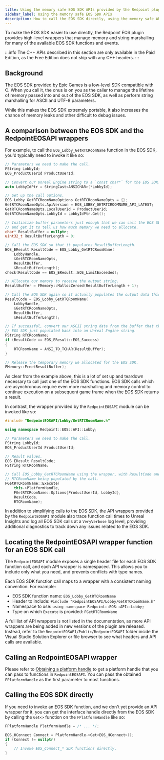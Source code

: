 ```yaml
---
title: Using the memory safe EOS SDK APIs provided by the Redpoint plugin
sidebar_label: Using the memory safe EOS SDK APIs
description: How to call the EOS SDK directly, using the memory safe API wrappers provided by the Redpoint plugin.
---
```


To make the EOS SDK easier to use directly, the Redpoint EOS plugin provides high-level wrappers that manage memory and string marshalling for many of the available EOS SDK functions and events.

:::info
The C++ APIs described in this section are only available in the Paid Edition, as the Free Edition does not ship with any C++ headers.
:::

## Background

The EOS SDK provided by Epic Games is a low-level SDK compatible with C. When you call it, the onus is on you as the caller to manage the lifetime of memory passed into and out of the EOS SDK, as well as perform string marshalling for ASCII and UTF-8 parameters.

While this makes the EOS SDK extremely portable, it also increases the chance of memory leaks and other difficult to debug issues.

## A comparison between the EOS SDK and the RedpointEOSAPI wrappers

For example, to call the `EOS_Lobby_GetRTCRoomName` function in the EOS SDK, you'd typically need to invoke it like so:

```cpp
// Parameters we need to make the call.
FString LobbyId;
EOS_ProductUserId ProductUserId;

// Convert our Unreal Engine string to a `const char*` for the EOS SDK.
auto LobbyIdPtr = StringCast<ANSICHAR>(*LobbyId);

// Set up the call options.
EOS_Lobby_GetRTCRoomNameOptions GetRTCRoomNameOpts = {};
GetRTCRoomNameOpts.ApiVersion = EOS_LOBBY_GETRTCROOMNAME_API_LATEST;
GetRTCRoomNameOpts.LocalUserId = ProductUserId;
GetRTCRoomNameOpts.LobbyId = LobbyIdPtr.Get();

// Initialize buffer parameters just enough that we can call the EOS SDK
// and get it to tell us how much memory we need to allocate.
char* ResultBuffer = nullptr;
uint32_t ResultBufferLength = 0;

// Call the EOS SDK so that it populates ResultBufferLength.
EOS_EResult ResultCode = EOS_Lobby_GetRTCRoomName(
    LobbyHandle,
    &GetRTCRoomNameOpts,
    ResultBuffer,
    &ResultBufferLength);
check(ResultCode == EOS_EResult::EOS_LimitExceeded);

// Allocate our memory to receive the output string.
ResultBuffer = FMemory::MallocZeroed(ResultBufferLength + 1);

// Call the EOS SDK again so it actually populates the output data this time.
ResultCode = EOS_Lobby_GetRTCRoomName(
    LobbyHandle,
    &GetRTCRoomNameOpts,
    ResultBuffer,
    &ResultBufferLength);

// If successful, convert our ASCII string data from the buffer that the
// EOS SDK just populated back into an Unreal Engine string.
FString RTCRoomName;
if (ResultCode == EOS_EResult::EOS_Success)
{
    RTCRoomName = ANSI_TO_TCHAR(ResultBuffer);
}

// Release the temporary memory we allocated for the EOS SDK.
FMemory::Free(ResultBuffer);
```

As clear from the example above, this is a lot of set up and teardown necessary to call just one of the EOS SDK functions. EOS SDK calls which are asynchronous require even more marshalling and memory control to continue execution on a subsequent game frame when the EOS SDK returns a result.

In contrast, the wrapper provided by the `RedpointEOSAPI` module can be invoked like so:

```cpp
#include "RedpointEOSAPI/Lobby/GetRTCRoomName.h"

using namespace Redpoint::EOS::API::Lobby;

// Parameters we need to make the call.
FString LobbyId;
EOS_ProductUserId ProductUserId;

// Result values.
EOS_EResult ResultCode;
FString RTCRoomName;

// Call EOS_Lobby_GetRTCRoomName using the wrapper, with ResultCode and
// RTCRoomName being populated by the call.
FGetRTCRoomName::Execute(
    this->PlatformHandle,
    FGetRTCRoomName::Options{ProductUserId, LobbyId},
    ResultCode,
    RTCRoomName);
```

In addition to simplifying calls to the EOS SDK, the API wrappers provided by the `RedpointEOSAPI` module also trace function call times to Unreal Insights and log all EOS SDK calls at a `VeryVerbose` log level, providing additional diagnostics to track down any issues related to the EOS SDK.

## Locating the RedpointEOSAPI wrapper function for an EOS SDK call

The `RedpointEOSAPI` module exposes a single header file for each EOS SDK function call, and each API wrapper is namespaced. This allows you to include only what you need, and prevents conflicts with type names.

Each EOS SDK function call maps to a wrapper with a consistent naming convention. For example:

- EOS SDK function name: `EOS_Lobby_GetRTCRoomName`
- Header to include: `#include "RedpointEOSAPI/Lobby/GetRTCRoomName.h"`
- Namespace to use: `using namespace Redpoint::EOS::API::Lobby;`
- Type on which `Execute` is provided: `FGetRTCRoomName`

A full list of API wrappers is not listed in the documentation, as more API wrappers are being added in new versions of the plugin are released. Instead, refer to the `RedpointEOSAPI/Public/RedpointEOSAPI` folder inside the Visual Studio Solution Explorer or file browser to see what headers and API calls are available.

## Calling an RedpointEOSAPI wrapper

Please refer to [Obtaining a platform handle](index.md#obtaining-a-platform-handle) to get a platform handle that you can pass to functions in `RedpointEOSAPI`. You can pass the obtained `FPlatformHandle` as the first parameter to most functions.

## Calling the EOS SDK directly

If you need to invoke an EOS SDK function, and we don't yet provide an API wrapper for it, you can get the interface handle directly from the EOS SDK by calling the `Get<>` function on the `FPlatformHandle` like so:

```cpp
FPlatformHandle PlatformHandle = /* ... */;

EOS_HConnect Connect = PlatformHandle->Get<EOS_HConnect>();
if (Connect != nullptr)
{
    // Invoke EOS_Connect_* SDK functions directly.
}
```
